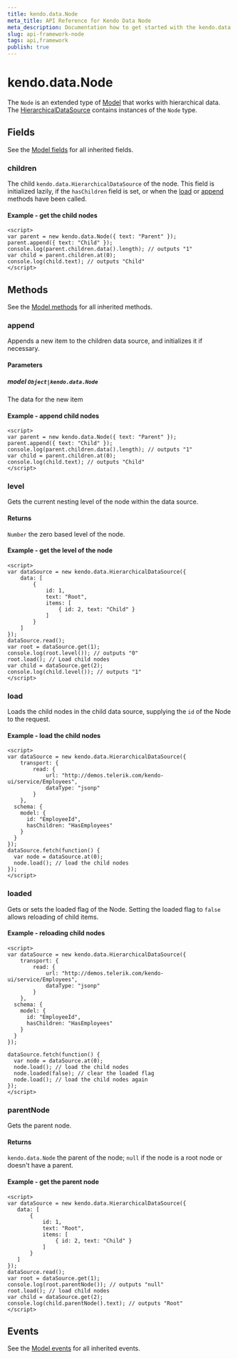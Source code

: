 ```yaml
---
title: kendo.data.Node
meta_title: API Reference for Kendo Data Node
meta_description: Documentation how to get started with the kendo.data.Node, the extended type of kendo.data.Model. Find examples and guidelines for methods, fields and events of kendo.data.Node.
slug: api-framework-node
tags: api,framework
publish: true
---
```


# kendo.data.Node

The `Node` is an extended type of [Model](/kendo-ui/api/framework/model) that works with hierarchical data. The [HierarchicalDataSource](/kendo-ui/api/framework/hierarchicaldatasource) contains instances of the `Node` type.

## Fields

See the [Model fields](/kendo-ui/api/framework/model#fields) for all inherited fields.

### children

The child `kendo.data.HierarchicalDataSource` of the node. This field is initialized lazily, if the `hasChildren` field is set,
or when the [load](#methods-load) or [append](#methods-append) methods have been called.

#### Example - get the child nodes
    <script>
    var parent = new kendo.data.Node({ text: "Parent" });
    parent.append({ text: "Child" });
    console.log(parent.children.data().length); // outputs "1"
    var child = parent.children.at(0);
    console.log(child.text); // outputs "Child"
    </script>

## Methods

See the [Model methods](/kendo-ui/api/framework/model#methods) for all inherited methods.

### append

Appends a new item to the children data source, and initializes it if necessary.

#### Parameters

##### model `Object|kendo.data.Node`

The data for the new item

#### Example - append child nodes

    <script>
    var parent = new kendo.data.Node({ text: "Parent" });
    parent.append({ text: "Child" });
    console.log(parent.children.data().length); // outputs "1"
    var child = parent.children.at(0);
    console.log(child.text); // outputs "Child"
    </script>

### level

Gets the current nesting level of the node within the data source.

#### Returns

`Number` the zero based level of the node.

#### Example - get the level of the node

    <script>
    var dataSource = new kendo.data.HierarchicalDataSource({
        data: [
            {
                id: 1,
                text: "Root",
                items: [
                    { id: 2, text: "Child" }
                ]
            }
        ]
    });
    dataSource.read();
    var root = dataSource.get(1);
    console.log(root.level()); // outputs "0"
    root.load(); // Load child nodes
    var child = dataSource.get(2);
    console.log(child.level()); // outputs "1"
    </script>

### load

Loads the child nodes in the child data source, supplying the `id` of the Node to the request.

#### Example - load the child nodes

    <script>
    var dataSource = new kendo.data.HierarchicalDataSource({
        transport: {
            read: {
                url: "http://demos.telerik.com/kendo-ui/service/Employees",
                dataType: "jsonp"
            }
        },
      schema: {
        model: {
          id: "EmployeeId",
          hasChildren: "HasEmployees"
        }
      }
    });
    dataSource.fetch(function() {
      var node = dataSource.at(0);
      node.load(); // load the child nodes
    });
    </script>

### loaded

Gets or sets the loaded flag of the Node. Setting the loaded flag to `false` allows reloading of child items.

#### Example - reloading child nodes

    <script>
    var dataSource = new kendo.data.HierarchicalDataSource({
        transport: {
            read: {
                url: "http://demos.telerik.com/kendo-ui/service/Employees",
                dataType: "jsonp"
            }
        },
      schema: {
        model: {
          id: "EmployeeId",
          hasChildren: "HasEmployees"
        }
      }
    });

    dataSource.fetch(function() {
      var node = dataSource.at(0);
      node.load(); // load the child nodes
      node.loaded(false); // clear the loaded flag
      node.load(); // load the child nodes again
    });
    </script>

### parentNode

Gets the parent node.

#### Returns

`kendo.data.Node` the parent of the node; `null` if the node is a root node or doesn't have a parent.

#### Example - get the parent node

    <script>
    var dataSource = new kendo.data.HierarchicalDataSource({
       data: [
           {
               id: 1,
               text: "Root",
               items: [
                   { id: 2, text: "Child" }
               ]
           }
       ]
    });
    dataSource.read();
    var root = dataSource.get(1);
    console.log(root.parentNode()); // outputs "null"
    root.load(); // load child nodes
    var child = dataSource.get(2);
    console.log(child.parentNode().text); // outputs "Root"
    </script>

## Events

See the [Model events](/kendo-ui/api/framework/model#events) for all inherited events.
